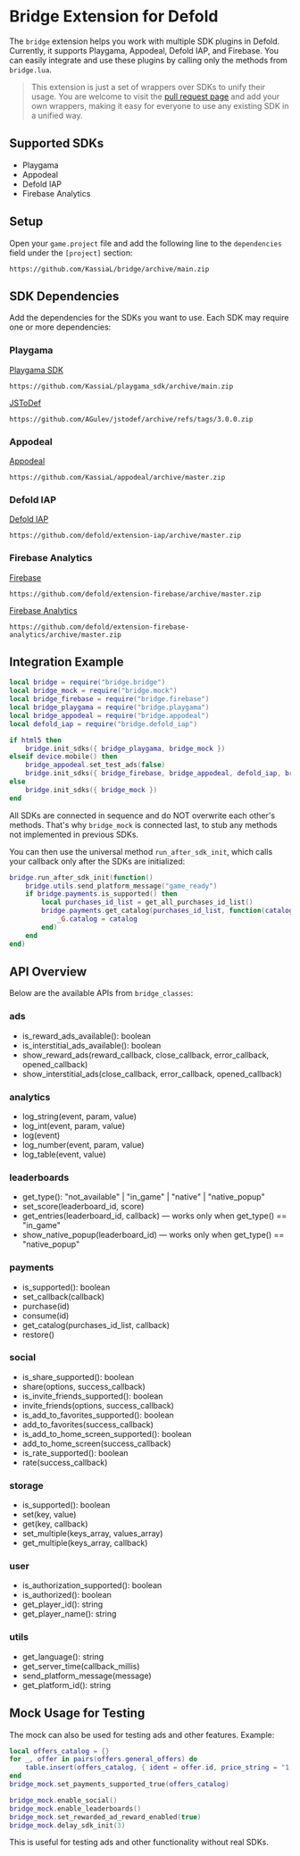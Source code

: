 # Bridge Extension for Defold

The `bridge` extension helps you work with multiple SDK plugins in Defold. Currently, it supports Playgama, Appodeal, Defold IAP, and Firebase. You can easily integrate and use these plugins by calling only the methods from `bridge.lua`.

> This extension is just a set of wrappers over SDKs to unify their usage. You are welcome to visit the [pull request page](https://github.com/KassiaL/bridge/pulls) and add your own wrappers, making it easy for everyone to use any existing SDK in a unified way.

## Supported SDKs

- Playgama
- Appodeal
- Defold IAP
- Firebase Analytics

## Setup

Open your `game.project` file and add the following line to the `dependencies` field under the `[project]` section:

```
https://github.com/KassiaL/bridge/archive/main.zip
```

## SDK Dependencies

Add the dependencies for the SDKs you want to use. Each SDK may require one or more dependencies:

### Playgama

[Playgama SDK](https://github.com/KassiaL/playgama_sdk)

```
https://github.com/KassiaL/playgama_sdk/archive/main.zip
```

[JSToDef](https://github.com/AGulev/jstodef)

```
https://github.com/AGulev/jstodef/archive/refs/tags/3.0.0.zip
```

### Appodeal

[Appodeal](https://github.com/KassiaL/appodeal)

```
https://github.com/KassiaL/appodeal/archive/master.zip
```

### Defold IAP

[Defold IAP](https://github.com/defold/extension-iap)

```
https://github.com/defold/extension-iap/archive/master.zip
```

### Firebase Analytics

[Firebase](https://github.com/defold/extension-firebase)

```
https://github.com/defold/extension-firebase/archive/master.zip
```

[Firebase Analytics](https://github.com/defold/extension-firebase-analytics)

```
https://github.com/defold/extension-firebase-analytics/archive/master.zip
```

## Integration Example

```lua
local bridge = require("bridge.bridge")
local bridge_mock = require("bridge.mock")
local bridge_firebase = require("bridge.firebase")
local bridge_playgama = require("bridge.playgama")
local bridge_appodeal = require("bridge.appodeal")
local defold_iap = require("bridge.defold_iap")

if html5 then
    bridge.init_sdks({ bridge_playgama, bridge_mock })
elseif device.mobile() then
    bridge_appodeal.set_test_ads(false)
    bridge.init_sdks({ bridge_firebase, bridge_appodeal, defold_iap, bridge_mock })
else
    bridge.init_sdks({ bridge_mock })
end
```

All SDKs are connected in sequence and do NOT overwrite each other's methods. That's why `bridge_mock` is connected last, to stub any methods not implemented in previous SDKs.

You can then use the universal method `run_after_sdk_init`, which calls your callback only after the SDKs are initialized:

```lua
bridge.run_after_sdk_init(function()
    bridge.utils.send_platform_message("game_ready")
    if bridge.payments.is_supported() then
        local purchases_id_list = get_all_purchases_id_list()
        bridge.payments.get_catalog(purchases_id_list, function(catalog)
            _G.catalog = catalog
        end)
    end
end)
```

## API Overview

Below are the available APIs from `bridge_classes`:

### ads

- is_reward_ads_available(): boolean
- is_interstitial_ads_available(): boolean
- show_reward_ads(reward_callback, close_callback, error_callback, opened_callback)
- show_interstitial_ads(close_callback, error_callback, opened_callback)

### analytics

- log_string(event, param, value)
- log_int(event, param, value)
- log(event)
- log_number(event, param, value)
- log_table(event, value)

### leaderboards

- get_type(): "not_available" | "in_game" | "native" | "native_popup"
- set_score(leaderboard_id, score)
- get_entries(leaderboard_id, callback) — works only when get_type() == "in_game"
- show_native_popup(leaderboard_id) — works only when get_type() == "native_popup"

### payments

- is_supported(): boolean
- set_callback(callback)
- purchase(id)
- consume(id)
- get_catalog(purchases_id_list, callback)
- restore()

### social

- is_share_supported(): boolean
- share(options, success_callback)
- is_invite_friends_supported(): boolean
- invite_friends(options, success_callback)
- is_add_to_favorites_supported(): boolean
- add_to_favorites(success_callback)
- is_add_to_home_screen_supported(): boolean
- add_to_home_screen(success_callback)
- is_rate_supported(): boolean
- rate(success_callback)

### storage

- is_supported(): boolean
- set(key, value)
- get(key, callback)
- set_multiple(keys_array, values_array)
- get_multiple(keys_array, callback)

### user

- is_authorization_supported(): boolean
- is_authorized(): boolean
- get_player_id(): string
- get_player_name(): string

### utils

- get_language(): string
- get_server_time(callback_millis)
- send_platform_message(message)
- get_platform_id(): string

## Mock Usage for Testing

The mock can also be used for testing ads and other features. Example:

```lua
local offers_catalog = {}
for _, offer in pairs(offers.general_offers) do
    table.insert(offers_catalog, { ident = offer.id, price_string = "1.99 $", currency_code = "USD", title = "", description = "", price = 1.99 })
end
bridge_mock.set_payments_supported_true(offers_catalog)

bridge_mock.enable_social()
bridge_mock.enable_leaderboards()
bridge_mock.set_rewarded_ad_reward_enabled(true)
bridge_mock.delay_sdk_init(3)
```

This is useful for testing ads and other functionality without real SDKs.
